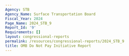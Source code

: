 ```yaml
---
Agency: STB
Agency_Name: Surface Transportation Board
Fiscal_Year: 2024
Page_Name: 2024_STB_9
Report_Id: '9'
Requirements: []
layout: congressional-reports
permalink: /resources/congressional-reports/2024_STB_9
title: OMB Do Not Pay Initiative Report
---
```

